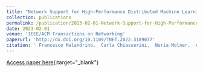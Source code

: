 ```yaml
---
title: "Network Support for High-Performance Distributed Machine Learning"
collection: publications
permalink: /publication/2023-02-01-Network-Support-for-High-Performance-Distributed-Machine-Learning
date: 2023-02-01
venue: 'IEEE/ACM Transactions on Networking'
paperurl: 'http://dx.doi.org/10.1109/TNET.2022.3189077'
citation: ' Francesco Malandrino,  Carla Chiasserini,  Nuria Molner,  Antonio Oliva, &quot;Network Support for High-Performance Distributed Machine Learning.&quot; IEEE/ACM Transactions on Networking, 2023.'
---
```

[Access paper here](http://dx.doi.org/10.1109/TNET.2022.3189077){:target="_blank"}
